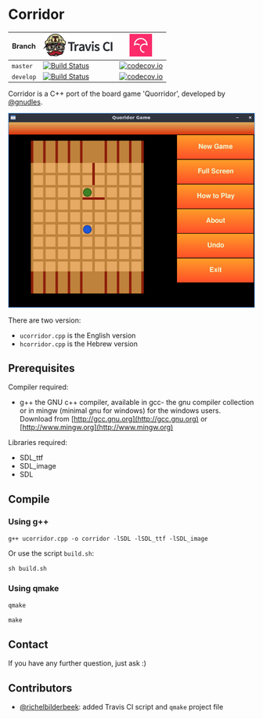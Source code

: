 # Corridor

Branch   |[![Travis CI logo](pics/TravisCI.png)](https://travis-ci.org)                                                       |[![Codecov logo](pics/Codecov.png)](https://www.codecov.io)
---------|--------------------------------------------------------------------------------------------------------------------|--------------------------------------------------------------------------------------------------------------------------------------------------
`master` |[![Build Status](https://travis-ci.org/gnudles/Corridor.svg?branch=master)](https://travis-ci.org/gnudles/Corridor) |[![codecov.io](https://codecov.io/github/gnudles/corridor/coverage.svg?branch=master)](https://codecov.io/github/gnudles/corridor/branch/master)
`develop`|[![Build Status](https://travis-ci.org/gnudles/Corridor.svg?branch=develop)](https://travis-ci.org/gnudles/Corridor)|[![codecov.io](https://codecov.io/github/gnudles/corridor/coverage.svg?branch=develop)](https://codecov.io/github/gnudles/corridor/branch/develop)

Corridor is a C++ port of the board game 'Quorridor',
developed by [@gnudles](https://github.com/gnudles).

![](pics/20191129.png)

There are two version:

 * `ucorridor.cpp` is the English version
 * `hcorridor.cpp` is the Hebrew version

## Prerequisites

Compiler required:

 * g++ the GNU c++ compiler, available in gcc- 
   the gnu compiler collection or in mingw (minimal gnu for windows) 
   for the windows users. Download from
   [http://gcc.gnu.org](http://gcc.gnu.org) or 
   [http://www.mingw.org](http://www.mingw.org)

Libraries required: 

 * SDL_ttf
 * SDL_image
 * SDL

## Compile

### Using g++

```
g++ ucorridor.cpp -o corridor -lSDL -lSDL_ttf -lSDL_image
```

Or use the script `build.sh`:

```
sh build.sh
```


### Using qmake

```
qmake
```

```
make
```

## Contact

If you have any further question, just ask :)

## Contributors

 * [@richelbilderbeek](https://github.com/richelbilderbeek): added Travis
   CI script and `qmake` project file
 
